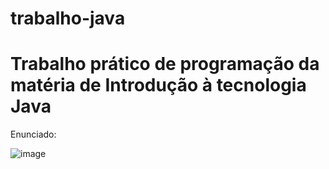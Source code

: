 # trabalho-java

<h1>Trabalho prático de programação da matéria de Introdução à tecnologia Java</h1>

Enunciado:

![image](https://user-images.githubusercontent.com/43755420/173902115-3a18a816-e434-4d36-aab5-4a3e06ff0132.png)
